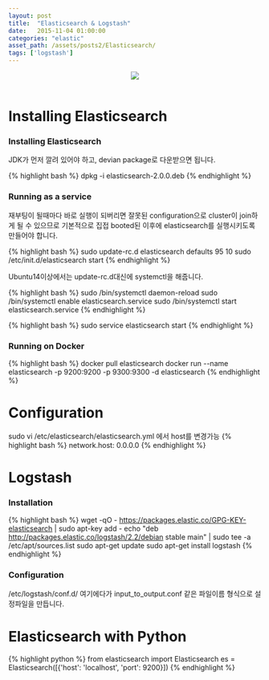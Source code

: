 ```yaml
---
layout: post
title:  "Elasticsearch & Logstash"
date:   2015-11-04 01:00:00
categories: "elastic"
asset_path: /assets/posts2/Elasticsearch/
tags: ['logstash']
---
```

<header>
    <img src="{{ page.asset_path }}logo-elastic.png" class="img-responsive img-rounded">
</header>

# Installing Elasticsearch

### Installing Elasticsearch

JDK가 먼저 깔려 있어야 하고, devian package로 다운받으면 됩니다.

{% highlight bash %}
dpkg -i elasticsearch-2.0.0.deb
{% endhighlight %}

### Running as a service

재부팅이 될때마다 바로 실행이 되버리면 잘못된 configuration으로 cluster이 join하게 될 수 있으므로 기본적으로 
집접 booted된 이후에 elasticsearch를 실행시키도록 만들어야 합니다.

{% highlight bash %}
sudo update-rc.d elasticsearch defaults 95 10
sudo /etc/init.d/elasticsearch start
{% endhighlight %}

Ubuntu14이상에서는 update-rc.d대신에 systemctl을 해줍니다.

{% highlight bash %}
sudo /bin/systemctl daemon-reload
sudo /bin/systemctl enable elasticsearch.service
sudo /bin/systemctl start elasticsearch.service
{% endhighlight %}

{% highlight bash %}
sudo service elasticsearch start
{% endhighlight %}

### Running on Docker

{% highlight bash %}
docker pull elasticsearch
docker run --name elasticsearch -p 9200:9200 -p 9300:9300 -d elasticsearch
{% endhighlight %}

# Configuration

sudo vi /etc/elasticsearch/elasticsearch.yml 에서 host를 변경가능
{% highlight bash %}
network.host: 0.0.0.0
{% endhighlight %}



# Logstash

### Installation

{% highlight bash %}
wget -qO - https://packages.elastic.co/GPG-KEY-elasticsearch | sudo apt-key add -
echo "deb http://packages.elastic.co/logstash/2.2/debian stable main" | sudo tee -a /etc/apt/sources.list
sudo apt-get update
sudo apt-get install logstash
{% endhighlight %}


### Configuration

/etc/logstash/conf.d/ 여기에다가 input_to_output.conf 같은 파일이름 형식으로 설정파일을 만듭니다.

# Elasticsearch with Python

{% highlight python %}
from elasticsearch import Elasticsearch
es = Elasticsearch([{'host': 'localhost', 'port': 9200}])
{% endhighlight %}







